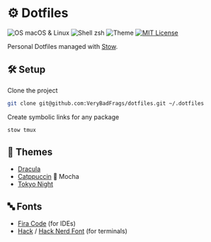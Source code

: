 # ⚙️ Dotfiles

![OS macOS & Linux](https://img.shields.io/badge/OS-macOS_%7C_Linux-6272A4?labelColor=44475A)
![Shell zsh](https://img.shields.io/badge/Shell-zsh-6272A4?labelColor=44475A)
![Theme](https://img.shields.io/badge/Theme-🧛_Dracula-6272A4?labelColor=44475A)
[![MIT License](https://img.shields.io/github/license/verybadfrags/dotfiles?labelColor=44475A&color=6272A4)](LICENSE.txt)

Personal Dotfiles managed with [Stow](https://www.gnu.org/software/stow/).

## 🛠️ Setup

Clone the project

```sh
git clone git@github.com:VeryBadFrags/dotfiles.git ~/.dotfiles
```

Create symbolic links for any package

```sh
stow tmux
```

## 💅 Themes

- [Dracula](https://draculatheme.com/)
- [Catppuccin](https://github.com/catppuccin) 🌿 Mocha
- [Tokyo Night](https://github.com/folke/tokyonight.nvim)

## 🔤 Fonts

- [Fira Code](https://github.com/tonsky/FiraCode) (for IDEs)
- [Hack](https://sourcefoundry.org/hack/) / [Hack Nerd Font](https://github.com/ryanoasis/nerd-fonts/tree/master/patched-fonts/Hack) (for terminals)
